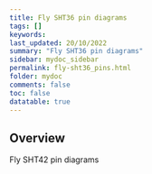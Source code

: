 ```yaml
---
title: Fly SHT36 pin diagrams
tags: []
keywords: 
last_updated: 20/10/2022
summary: "Fly SHT36 pin diagrams"
sidebar: mydoc_sidebar
permalink: fly-sht36_pins.html
folder: mydoc
comments: false
toc: false
datatable: true
---
```

## Overview 
Fly SHT42 pin diagrams
